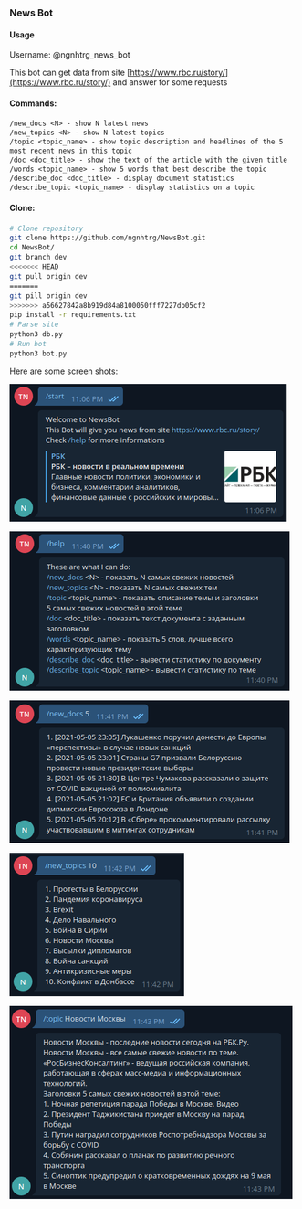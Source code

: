 ### News Bot

#### Usage
Username: @ngnhtrg_news_bot

This bot can get data from site [https://www.rbc.ru/story/](https://www.rbc.ru/story/)
and answer for some requests

#### Commands:
```
/new_docs <N> - show N latest news
/new_topics <N> - show N latest topics
/topic <topic_name> - show topic description and headlines of the 5 most recent news in this topic
/doc <doc_title> - show the text of the article with the given title
/words <topic_name> - show 5 words that best describe the topic
/describe_doc <doc_title> - display document statistics
/describe_topic <topic_name> - display statistics on a topic
```
#### Clone:

```bash
# Clone repository
git clone https://github.com/ngnhtrg/NewsBot.git
cd NewsBot/
git branch dev
<<<<<<< HEAD
git pull origin dev
=======
git pill origin dev
>>>>>>> a56627842a8b919d84a8100050fff7227db05cf2
pip install -r requirements.txt
# Parse site
python3 db.py
# Run bot
python3 bot.py
```

Here are some screen shots:

![alt text](https://github.com/ngnhtrg/NewsBot/blob/dev/demo/start.png)

![alt text](https://github.com/ngnhtrg/NewsBot/blob/dev/demo/help.png)

![alt text](https://github.com/ngnhtrg/NewsBot/blob/dev/demo/new_docs.png)

![alt text](https://github.com/ngnhtrg/NewsBot/blob/dev/demo/new_topics.png)

![alt text](https://github.com/ngnhtrg/NewsBot/blob/dev/demo/topic.png)


